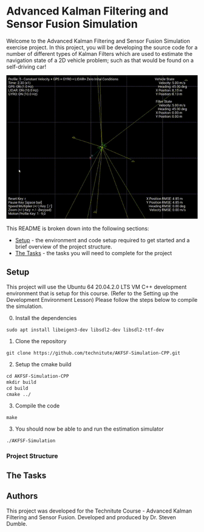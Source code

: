 # Advanced Kalman Filtering and Sensor Fusion Simulation #

Welcome to the Advanced Kalman Filtering and Sensor Fusion Simulation exercise project. In this project, you will be developing the source code for a number of different types of Kalman Filters which are used to estimate the navigation state of a 2D vehicle problem; such as that would be found on a self-driving car!


![AKFSF-Simulation](/AKFSF-Simulation.gif)


This README is broken down into the following sections:

- [Setup](#setup) - the environment and code setup required to get started and a brief overview of the project structure.
 - [The Tasks](#the-tasks) - the tasks you will need to complete for the project

 ## Setup ##

This project will use the Ubuntu 64 20.04.2.0 LTS VM C++ development environment that is setup for this course. (Refer to the Setting up the Development Environment Lesson) Please follow the steps below to compile the simulation.

 0. Install the dependencies
 ```
 sudo apt install libeigen3-dev libsdl2-dev libsdl2-ttf-dev
 ```
 
 1. Clone the repository
 ```
 git clone https://github.com/technitute/AKFSF-Simulation-CPP.git
 ```
 2. Setup the cmake build
 ```
 cd AKFSF-Simulation-CPP
 mkdir build
 cd build
 cmake ../
 ```

 3. Compile the code
 ```
 make
 ```
 
 3. You should now be able to and run the estimation simulator
 ```
 ./AKFSF-Simulation
 ```

### Project Structure ###

## The Tasks ##


## Authors ##

This project was developed for the Technitute Course - Advanced Kalman Filtering and Sensor Fusion. Developed and produced by Dr. Steven Dumble.